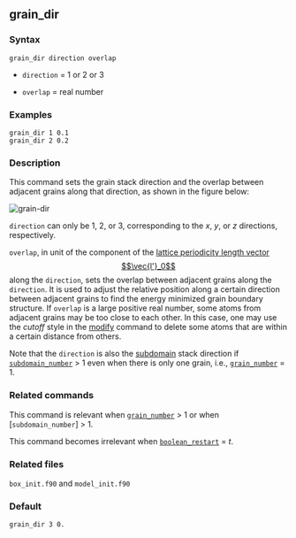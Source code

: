 ## grain_dir

### Syntax

	grain_dir direction overlap

* `direction` = 1 or 2 or 3

* `overlap` = real number

### Examples

	grain_dir 1 0.1
	grain_dir 2 0.2

### Description

This command sets the grain stack direction and the overlap between adjacent grains along that direction, as shown in the figure below:

![grain-dir](fig/grain-dir.jpg)

`direction` can only be 1, 2, or 3, corresponding to the _x_, _y_, or _z_ directions, respectively.

`overlap`, in unit of the component of the [lattice periodicity length vector $$\vec{l'}_0$$](../chapter8/lattice-space.md) along the `direction`, sets the overlap between adjacent grains along the `direction`. It is used to adjust the relative position along a certain direction between adjacent grains to find the energy minimized grain boundary structure. If `overlap` is a large positive real number, some atoms from adjacent grains may be too close to each other. In this case, one may use the _cutoff_ style in the [modify](modify.md) command to delete some atoms that are within a certain distance from others.

Note that the `direction` is also the [subdomain](subdomain.md) stack direction if [`subdomain_number`](subdomain.md) > 1 even when there is only one grain, i.e., [`grain_number`](grain_num.md) = 1.

### Related commands

This command is relevant when [`grain_number`](grain_num.md) > 1 or when [`subdomain_number`] > 1.

This command becomes irrelevant when [`boolean_restart`](restart.md) = _t_.

### Related files

`box_init.f90` and `model_init.f90`

### Default

	grain_dir 3 0.

